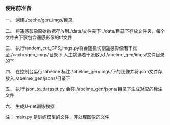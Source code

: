 ### 使用前准备
一、
创建./cache/gen_imgs/目录

二、
将遥感影像原始数据存放到./data/文件夹下
./data/目录下存放文件夹，每个文件夹下要包含遥感影像的tif文件

三、
执行random_cut_GPS_imgs.py将会随机切割遥感影像若干张至./cache/gen_imgs/目录下
人工挑选若干张放入l./abelme_gen/imgs/文件目录的下

四、
在控制台运行 labelme 标注./abelme_gen/imgs/下的图像并将.json文件存放入./abelme_gen/jsons/目录下

五、
执行 json_to_dataset.py 会在./abelme_gen/jsons/目录下生成对应的标注文件

六、
生成U-net训练数据



注：
main.py 是训练模型的文件，非处理图像的文件


























